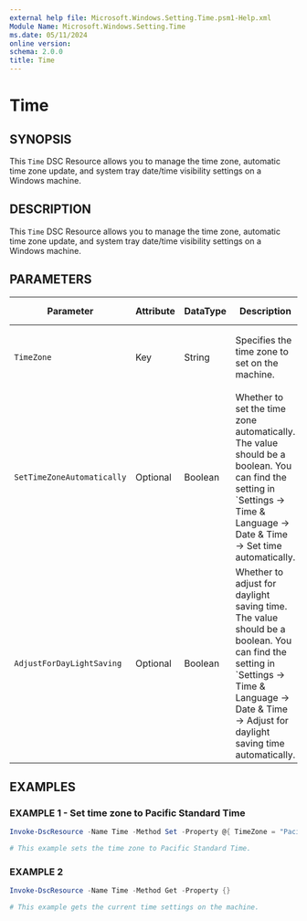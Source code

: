 ```yaml
---
external help file: Microsoft.Windows.Setting.Time.psm1-Help.xml
Module Name: Microsoft.Windows.Setting.Time
ms.date: 05/11/2024
online version:
schema: 2.0.0
title: Time
---
```


# Time

## SYNOPSIS

This `Time` DSC Resource allows you to manage the time zone, automatic time zone update, and system tray date/time visibility settings on a Windows machine.

## DESCRIPTION

This `Time` DSC Resource allows you to manage the time zone, automatic time zone update, and system tray date/time visibility settings on a Windows machine.

## PARAMETERS

| **Parameter**              | **Attribute** | **DataType** | **Description**                                                                                                                                                                                                          | **Allowed Values**                                                |
| -------------------------- | ------------- | ------------ | ------------------------------------------------------------------------------------------------------------------------------------------------------------------------------------------------------------------------ | ----------------------------------------------------------------- |
| `TimeZone`                 | Key           | String       | Specifies the time zone to set on the machine.                                                                                                                                                                           | Any valid time zone identifier from `Get-TimeZone -ListAvailable` |
| `SetTimeZoneAutomatically` | Optional      | Boolean      | Whether to set the time zone automatically. The value should be a boolean. You can find the setting in `Settings -> Time & Language -> Date & Time -> Set time automatically.                                       |     `$true`, `$false`                                                              |
| `AdjustForDayLightSaving`  | Optional      | Boolean      | Whether to adjust for daylight saving time. The value should be a boolean. You can find the setting in `Settings -> Time & Language -> Date & Time -> Adjust for daylight saving time automatically. | `$true`, `$false` |


## EXAMPLES

### EXAMPLE 1 - Set time zone to Pacific Standard Time

```powershell
Invoke-DscResource -Name Time -Method Set -Property @{ TimeZone = "Pacific Standard Time"}

# This example sets the time zone to Pacific Standard Time.
```

### EXAMPLE 2

```powershell
Invoke-DscResource -Name Time -Method Get -Property {}

# This example gets the current time settings on the machine.
```
